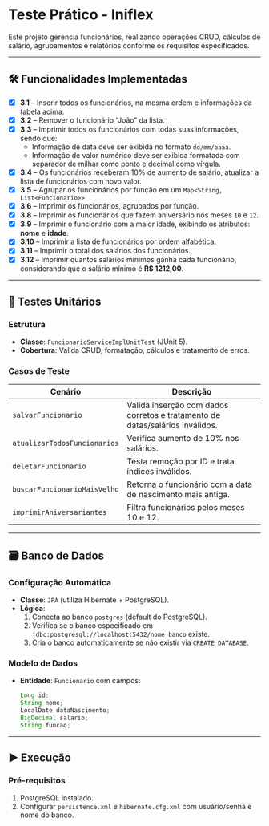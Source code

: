 # Teste Prático - Iniflex

Este projeto gerencia funcionários, realizando operações CRUD, cálculos de salário, agrupamentos e relatórios conforme os requisitos especificados.

---

## 🛠️ Funcionalidades Implementadas

- [x] **3.1** – Inserir todos os funcionários, na mesma ordem e informações da tabela acima.
- [x] **3.2** – Remover o funcionário “João” da lista.
- [x] **3.3** – Imprimir todos os funcionários com todas suas informações, sendo que:
  - Informação de data deve ser exibida no formato `dd/mm/aaaa`.
  - Informação de valor numérico deve ser exibida formatada com separador de milhar como ponto e decimal como vírgula.
- [x] **3.4** – Os funcionários receberam 10% de aumento de salário, atualizar a lista de funcionários com novo valor.
- [x] **3.5** – Agrupar os funcionários por função em um `Map<String, List<Funcionario>>`
- [x] **3.6** – Imprimir os funcionários, agrupados por função.
- [x] **3.8** – Imprimir os funcionários que fazem aniversário nos meses `10` e `12`.
- [x] **3.9** – Imprimir o funcionário com a maior idade, exibindo os atributos: **nome** e **idade**.
- [x] **3.10** – Imprimir a lista de funcionários por ordem alfabética.
- [x] **3.11** – Imprimir o total dos salários dos funcionários.
- [x] **3.12** – Imprimir quantos salários mínimos ganha cada funcionário, considerando que o salário mínimo é **R$ 1212,00**.

---

## 🧪 Testes Unitários

### **Estrutura**
- **Classe**: `FuncionarioServiceImplUnitTest` (JUnit 5).  
- **Cobertura**: Valida CRUD, formatação, cálculos e tratamento de erros.

### **Casos de Teste**
| Cenário | Descrição |  
|---------|-----------|  
| `salvarFuncionario` | Valida inserção com dados corretos e tratamento de datas/salários inválidos. |  
| `atualizarTodosFuncionarios` | Verifica aumento de 10% nos salários. |  
| `deletarFuncionario` | Testa remoção por ID e trata índices inválidos. |  
| `buscarFuncionarioMaisVelho` | Retorna o funcionário com a data de nascimento mais antiga. |  
| `imprimirAniversariantes` | Filtra funcionários pelos meses 10 e 12. |  

---

## 🗃️ Banco de Dados

### **Configuração Automática**
- **Classe**: `JPA` (utiliza Hibernate + PostgreSQL).  
- **Lógica**:  
  1. Conecta ao banco `postgres` (default do PostgreSQL).  
  2. Verifica se o banco especificado em `jdbc:postgresql://localhost:5432/nome_banco` existe.  
  3. Cria o banco automaticamente se não existir via `CREATE DATABASE`.  

### **Modelo de Dados**
- **Entidade**: `Funcionario` com campos:  
  ```java
  Long id;  
  String nome;  
  LocalDate dataNascimento;  
  BigDecimal salario;  
  String funcao;
  ```

---

## ▶️ Execução

### **Pré-requisitos**
1. PostgreSQL instalado.  
2. Configurar `persistence.xml` e `hibernate.cfg.xml` com usuário/senha e nome do banco.